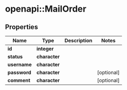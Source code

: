# openapi::MailOrder


## Properties
Name | Type | Description | Notes
------------ | ------------- | ------------- | -------------
**id** | **integer** |  | 
**status** | **character** |  | 
**username** | **character** |  | 
**password** | **character** |  | [optional] 
**comment** | **character** |  | [optional] 


